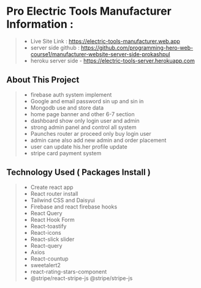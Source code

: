# Pro Electric Tools Manufacturer Information :

> - Live Site Link : https://electric-tools-manufacturer.web.app
> - server side github : https://github.com/programming-hero-web-course1/manufacturer-website-server-side-prokashpul
> - heroku server side - https://electric-tools-server.herokuapp.com

## About This Project

> - firebase auth system implement
> - Google and email password sin up and sin in
> - Mongodb use and store data
> - home page banner and other 6-7 section
> - dashboard show only login user and admin
> - strong admin panel and control all system
> - Paunches router ar proceed only buy login user
> - admin cane also add new admin and order placement
> - user can update his.her profile update
> - stripe card payment system

## Technology Used ( Packages Install )

> - Create react app
> - React router install
> - Tailwind CSS and Daisyui
> - Firebase and react firebase hooks
> - React Query
> - React Hook Form
> - React-toastify
> - React-icons
> - React-slick slider
> - React-query
> - Axios
> - React-countup
> - sweetalert2
> - react-rating-stars-component
> - @stripe/react-stripe-js @stripe/stripe-js
